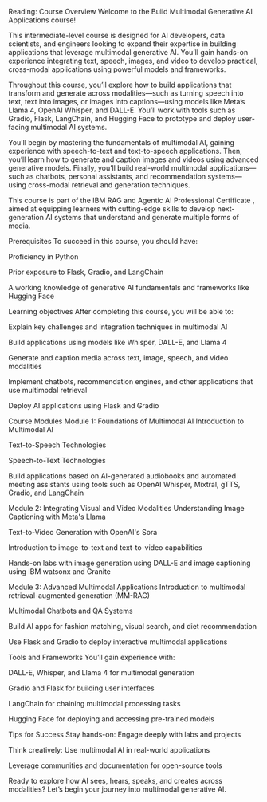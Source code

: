 Reading: Course Overview
Welcome to the Build Multimodal Generative AI Applications course!

This intermediate-level course is designed for AI developers, data scientists, and engineers looking to expand their expertise in building applications that leverage multimodal generative AI. You’ll gain hands-on experience integrating text, speech, images, and video to develop practical, cross-modal applications using powerful models and frameworks.

Throughout this course, you’ll explore how to build applications that transform and generate across modalities—such as turning speech into text, text into images, or images into captions—using models like Meta’s Llama 4, OpenAI Whisper, and DALL-E. You’ll work with tools such as Gradio, Flask, LangChain, and Hugging Face to prototype and deploy user-facing multimodal AI systems.

You’ll begin by mastering the fundamentals of multimodal AI, gaining experience with speech-to-text and text-to-speech applications. Then, you’ll learn how to generate and caption images and videos using advanced generative models. Finally, you’ll build real-world multimodal applications—such as chatbots, personal assistants, and recommendation systems—using cross-modal retrieval and generation techniques.

This course is part of the 
IBM RAG and Agentic AI Professional Certificate
, aimed at equipping learners with cutting-edge skills to develop next-generation AI systems that understand and generate multiple forms of media.

Prerequisites
To succeed in this course, you should have:

Proficiency in Python

Prior exposure to Flask, Gradio, and LangChain

A working knowledge of generative AI fundamentals and frameworks like Hugging Face

Learning objectives
After completing this course, you will be able to:

Explain key challenges and integration techniques in multimodal AI

Build applications using models like Whisper, DALL-E, and Llama 4

Generate and caption media across text, image, speech, and video modalities

Implement chatbots, recommendation engines, and other applications that use multimodal retrieval

Deploy AI applications using Flask and Gradio

Course Modules
Module 1: Foundations of Multimodal AI
Introduction to Multimodal AI

Text-to-Speech Technologies

Speech-to-Text Technologies

Build applications based on AI-generated audiobooks and automated meeting assistants using tools such as OpenAI Whisper, Mixtral, gTTS, Gradio, and LangChain

Module 2: Integrating Visual and Video Modalities
Understanding Image Captioning with Meta's Llama

Text-to-Video Generation with OpenAI's Sora

Introduction to image-to-text and text-to-video capabilities

Hands-on labs with image generation using DALL-E and image captioning using IBM watsonx and Granite

Module 3: Advanced Multimodal Applications
Introduction to multimodal retrieval-augmented generation (MM-RAG) 

Multimodal Chatbots and QA Systems

Build AI apps for fashion matching, visual search, and diet recommendation

Use Flask and Gradio to deploy interactive multimodal applications

Tools and Frameworks
You’ll gain experience with:

DALL-E, Whisper, and Llama 4 for multimodal generation

Gradio and Flask for building user interfaces

LangChain for chaining multimodal processing tasks

Hugging Face for deploying and accessing pre-trained models

Tips for Success
Stay hands-on: Engage deeply with labs and projects

Think creatively: Use multimodal AI in real-world applications

Leverage communities and documentation for open-source tools

Ready to explore how AI sees, hears, speaks, and creates across modalities? Let’s begin your journey into multimodal generative AI.

